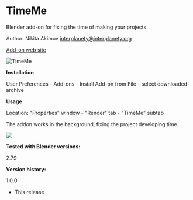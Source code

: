 # TimeMe
Blender add-on for fixing the time of making your projects.

Author: Nikita Akimov interplanety@interplanety.org

<a href="https://b3d.interplanety.org/en/blender-timeme/">Add-on web site</a>

<img src="https://b3d.interplanety.org/wp-content/upload_content/2017/12/00-1-400x212.jpg" title="TimeMe">

**Installation**

User Preferences - Add-ons - Install Add-on from File - select downloaded archive

**Usage**

Location: "Properties" window - "Render" tab - "TimeMe" subtab

The addon works in the background, fixing the project developing time.

<img src="https://b3d.interplanety.org/wp-content/upload_content/2017/12/01-2-400x212.jpg">

**Tested with Blender versions:**

2.79

**Version history:**

1.0.0
- This release
